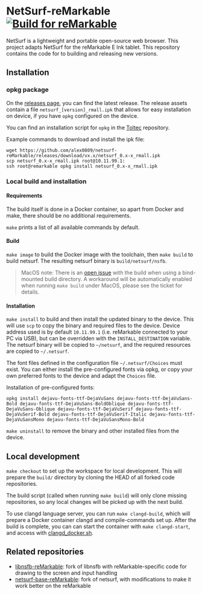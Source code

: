 # NetSurf-reMarkable [![Build for reMarkable](https://github.com/alex0809/netsurf-reMarkable/actions/workflows/build.yml/badge.svg)](https://github.com/alex0809/netsurf-reMarkable/actions/workflows/build.yml)

NetSurf is a lightweight and portable open-source web browser. This project adapts NetSurf for the reMarkable E Ink tablet.
This repository contains the code for to building and releasing new versions.

## Installation

### opkg package

On the [releases page](https://github.com/alex0809/netsurf-reMarkable/releases), you can find the latest release.
The release assets contain a file `netsurf_[version]_rmall.ipk` that allows for easy installation on device, if you have
`opkg` configured on the device. 

You can find an installation script for `opkg` in the [Toltec](https://github.com/toltec-dev/toltec) repository.

Example commands to download and install the ipk file:
```
wget https://github.com/alex0809/netsurf-reMarkable/releases/download/vx.x/netsurf_0.x-x_rmall.ipk
scp netsurf_0.x-x_rmall.ipk root@10.11.99.1:
ssh root@remarkable opkg install netsurf_0.x-x_rmall.ipk
```

### Local build and installation

#### Requirements

The build itself is done in a Docker container, so apart from Docker and make, there
should be no additional requirements.

`make` prints a list of all available commands by default.

#### Build

`make image` to build the Docker image with the toolchain, then `make build` to build netsurf.
The resulting netsurf binary is `build/netsurf/nsfb`.

> MacOS note:
> There is an [open issue](https://github.com/alex0809/netsurf-reMarkable/issues/21) with the build when using a bind-mounted build directory.
> A workaround will be automatically enabled when running `make build` under MacOS, please see the ticket for details.

#### Installation

`make install` to build and then install the updated binary to the device.
This will use `scp` to copy the binary and required files to the device.
Device address used is by default `10.11.99.1` (i.e. reMarkable connected to your PC via USB), but can be overridden with the `INSTALL_DESTINATION` variable.
The netsurf binary will be copied to `~/netsurf`, and the required resources are copied to `~/.netsurf`.

The font files defined in the configuration file `~/.netsurf/Choices` must exist.
You can either install the pre-configured fonts via opkg, or copy your own preferred fonts to the device and adapt the `Choices` file.

Installation of pre-configured fonts:
```
opkg install dejavu-fonts-ttf-DejaVuSans dejavu-fonts-ttf-DejaVuSans-Bold dejavu-fonts-ttf-DejaVuSans-BoldOblique dejavu-fonts-ttf-DejaVuSans-Oblique dejavu-fonts-ttf-DejaVuSerif dejavu-fonts-ttf-DejaVuSerif-Bold dejavu-fonts-ttf-DejaVuSerif-Italic dejavu-fonts-ttf-DejaVuSansMono dejavu-fonts-ttf-DejaVuSansMono-Bold
```

`make uninstall` to remove the binary and other installed files from the device.

## Local development

`make checkout` to set up the workspace for local development.
This will prepare the `build/` directory by cloning the HEAD of all forked code repositories.

The build script (called when running `make build`) will only clone missing repositories,
so any local changes will be picked up with the next build.

To use clangd language server, you can run `make clangd-build`, which will prepare a Docker container
clangd and compile-commands set up.
After the build is complete, you can can start the container with `make clangd-start`, and access with
[clangd_docker.sh](scripts/clangd_docker.sh).

## Related repositories

- [libnsfb-reMarkable](https://github.com/alex0809/libnsfb-reMarkable): fork of libnsfb with reMarkable-specific code for drawing to the screen and input handling
- [netsurf-base-reMarkable](https://github.com/alex0809/netsurf-base-reMarkable): fork of netsurf, with modifications to make it work better on the reMarkable

